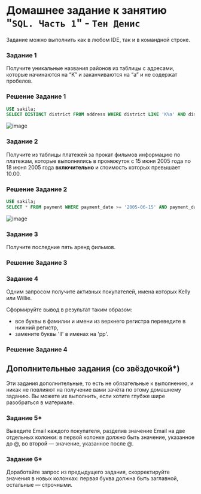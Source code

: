 # Домашнее задание к занятию "`SQL. Часть 1`" - `Тен Денис`


Задание можно выполнить как в любом IDE, так и в командной строке.

### Задание 1

Получите уникальные названия районов из таблицы с адресами, которые начинаются на “K” и заканчиваются на “a” и не содержат пробелов.

### Решение Задание 1

```sql
USE sakila;
SELECT DISTINCT district FROM address WHERE district LIKE 'K%a' AND district NOT LIKE '% %';
```
![image](https://github.com/killakazzak/12-03-sdb-hw/assets/32342205/af5bf82a-e4f5-41ce-837f-114399289a2c)

### Задание 2

Получите из таблицы платежей за прокат фильмов информацию по платежам, которые выполнялись в промежуток с 15 июня 2005 года по 18 июня 2005 года **включительно** и стоимость которых превышает 10.00.

### Решение Задание 2

```sql
USE sakila;
SELECT * FROM payment WHERE payment_date >= '2005-06-15' AND payment_date <= '2005-06-18' AND amount > 10.00;
```

![image](https://github.com/killakazzak/12-03-sdb-hw/assets/32342205/710aa4fb-7e5c-4b33-a287-f2447af16bd4)



### Задание 3

Получите последние пять аренд фильмов.

### Решение Задание 3



### Задание 4

Одним запросом получите активных покупателей, имена которых Kelly или Willie. 

Сформируйте вывод в результат таким образом:
- все буквы в фамилии и имени из верхнего регистра переведите в нижний регистр,
- замените буквы 'll' в именах на 'pp'.

### Решение Задание 4

## Дополнительные задания (со звёздочкой*)
Эти задания дополнительные, то есть не обязательные к выполнению, и никак не повлияют на получение вами зачёта по этому домашнему заданию. Вы можете их выполнить, если хотите глубже шире разобраться в материале.

### Задание 5*

Выведите Email каждого покупателя, разделив значение Email на две отдельных колонки: в первой колонке должно быть значение, указанное до @, во второй — значение, указанное после @.

### Задание 6*

Доработайте запрос из предыдущего задания, скорректируйте значения в новых колонках: первая буква должна быть заглавной, остальные — строчными.




